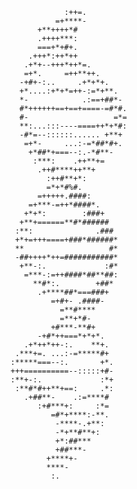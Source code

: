                                                                                                            
                                                                                                           
                                                    :++=.                                                  
                                                  =+****-                                                  
                                              +**++++*#                                                    
                                              .++++***:                                                    
                                              ===+*+#+.                                                    
                                            .+++*:++*++                                                    
                                           .+*+--+++*++*=.                                                 
                                           =+*.     =++**++.                                               
                                          -+#+-:..     .+*+*+.                                             
                                          +*....:+*+*=++-:=*+**.                                           
                                          *-            .:==+##*-                                          
                                          #*++++++==+==+====-=#*#.                                         
                                          #-                   =*=                                         
                                          **:...:::----====++*+*#:                                         
                                          -#*=--::::::...... +**+                                          
                                           =+*-     ...:-=*##*#+.                                          
                                            +*##*+===--:.-*#**-                                            
                                             :***:    .++**+=                                              
                                              .++#****++**+                                                
                                                :++#**+*:                                                  
                                                =*+*#%#.                                                   
                                              =+++++.####:                                                 
                                            =+***-=++*####*.                                               
                                           +*+*:        :###+                                              
                                          +**+======**#*######                                             
                                         :**:              .###                                            
                                         +*+=+++====+###*######*                                           
                                         **                   #*                                           
                                         -##++++*++=###########*                                           
                                          +**-:.             :#*                                           
                                           =***-:=++####*##**##:                                           
                                             **#*:.        +##*                                            
                                              .+****##*===###+                                             
                                                 =+#+- .####-                                              
                                                   =**#****                                                
                                                   =**+*#-                                                 
                                                 +#***-**#+                                                
                                              -+#*++===*+*+*.                                              
                                           .+*++*++-:.    **+.                                             
                                         .***+=. ...:-=*****#+                                             
                                        :*****===--:.       +*.                                            
                                        +++==========--:::::+#-                                            
                                        :**+-:.             :*+                                            
                                         :**#*#++**+==:     .*:                                            
                                           .+##**-    .:=****#                                             
                                              :+#***+:     :*=                                             
                                                 =#*+****:-**.                                             
                                                  -****-.+**:                                              
                                                  -*+**#**+:                                               
                                                  +*:##***                                                 
                                                  +##***-                                                  
                                                +****+-                                                    
                                                ****-                                                      
                                                 :.                                                        
                                                                                                           
                                                                                                           
